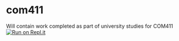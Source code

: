 # com411
Will contain work completed as part of university studies for COM411
[![Run on Repl.it](https://repl.it/badge/github/MayeHunt/com411)](https://repl.it/github/MayeHunt/com411)

